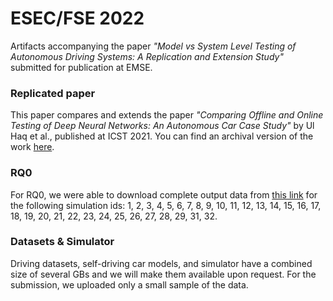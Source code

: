 # ESEC/FSE 2022
Artifacts accompanying the paper *"Model vs System Level Testing of Autonomous Driving Systems: A Replication and Extension Study"* submitted for publication at EMSE.

### Replicated paper
This paper compares and extends the paper *"Comparing Offline and Online Testing of Deep Neural Networks: An Autonomous Car Case Study"* by Ul Haq et al., published at ICST 2021. You can find an archival version of the work [here](https://arxiv.org/abs/1912.00805).

### RQ0

For RQ0, we were able to download complete output data from [this link](http://tiny.cc/Experiment-data) for the following simulation ids: 1, 2, 3, 4, 5, 6, 7, 8, 9, 10, 11, 12, 13, 14, 15, 16, 17, 18, 19, 20, 21, 22, 23, 24, 25, 26, 27, 28, 29, 31, 32.


### Datasets & Simulator

Driving datasets, self-driving car models, and simulator have a combined size of several GBs and we will make them available upon request. For the submission, we uploaded only a small sample of the data.

